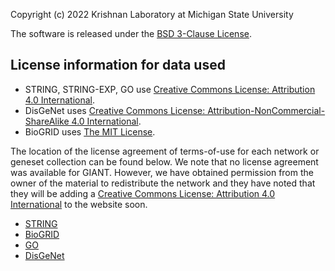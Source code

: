 Copyright (c) 2022 Krishnan Laboratory at Michigan State University

The software is released under the [BSD 3-Clause License](https://opensource.org/licenses/BSD-3-Clause).

## License information for data used

* STRING, STRING-EXP, GO use [Creative Commons License: Attribution 4.0 International](https://creativecommons.org/licenses/by/4.0/legalcode).
* DisGeNet uses [Creative Commons License: Attribution-NonCommercial-ShareAlike 4.0 International](https://creativecommons.org/licenses/by-nc-sa/4.0/legalcode).
* BioGRID uses [The MIT License](https://opensource.org/licenses/MIT).

The location of the license agreement of terms-of-use for each network or
geneset collection can be found below. We note that no license agreement was
available for GIANT. However, we have obtained permission from the owner of the
material to redistribute the network and they have noted that they will be
adding a [Creative Commons License: Attribution 4.0 International](https://creativecommons.org/licenses/by/4.0/legalcode) to the website soon.

* [STRING](https://string-db.org/cgi/access.pl?footer_active_subpage=licensing)
* [BioGRID](https://wiki.thebiogrid.org/doku.php/terms_and_conditions)
* [GO](http://geneontology.org/docs/go-citation-policy/)
* [DisGeNet](https://www.disgenet.org/legal)
